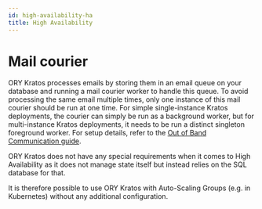 ```yaml
---
id: high-availability-ha
title: High Availability
---
```


# Mail courier

ORY Kratos processes emails by storing them in an email queue on your database
and running a mail courier worker to handle this queue. To avoid processing the
same email multiple times, only one instance of this mail courier should be run
at one time. For simple single-instance Kratos deployments, the courier can
simply be run as a background worker, but for multi-instance Kratos deployments,
it needs to be run a distinct singleton foreground worker. For setup details,
refer to the [Out of Band Communication guide](../concepts/email-sms.md).

ORY Kratos does not have any special requirements when it comes to High
Availability as it does not manage state itself but instead relies on the SQL
database for that.

It is therefore possible to use ORY Kratos with Auto-Scaling Groups (e.g. in
Kubernetes) without any additional configuration.
